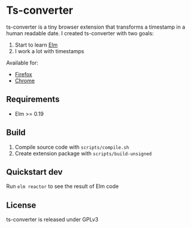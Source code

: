 # Ts-converter

ts-converter is a tiny browser extension that transforms a timestamp in a human readable date.
I created ts-converter with two goals:
1. Start to learn [Elm](https://elm-lang.org/)
2. I work a lot with timestamps

Available for:
* [Firefox](https://addons.mozilla.org/en-US/firefox/addon/ts-converter/)
* [Chrome](https://chrome.google.com/webstore/detail/ts-converter/emcknecpbdklccndlgpmkfkmkjpdabni)

## Requirements
* Elm >= 0.19

## Build

1. Compile source code with `scripts/compile.sh`
2. Create extension package with `scripts/build-unsigned`

## Quickstart dev

Run `elm reactor` to see the result of Elm code

## License

ts-converter is released under GPLv3
